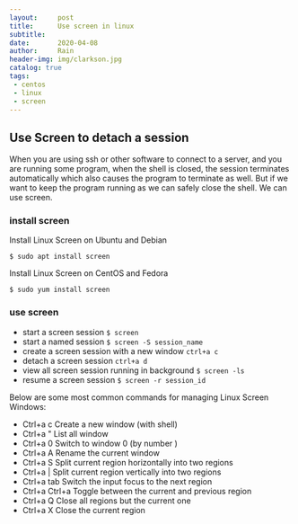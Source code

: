 ```yaml
---
layout:     post
title:      Use screen in linux
subtitle:   
date:       2020-04-08
author:     Rain
header-img: img/clarkson.jpg
catalog: true
tags:    
 - centos
 - linux
 - screen
---
```


## Use Screen to detach a session

When you are using ssh or other software to connect to a server, and you are running some program, when the shell is closed, the session terminates automatically which also causes the program to terminate as well.
But if we want to keep the program running as we can safely close the shell. We can use screen.

### install screen

Install Linux Screen on Ubuntu and Debian

`$ sudo apt install screen`

Install Linux Screen on CentOS and Fedora

`$ sudo yum install screen`

### use screen

 - start a screen session `$ screen`
 - start a named session `$ screen -S session_name`
 - create a screen session with a new window `ctrl+a c`
 - detach a screen session `ctrl+a d`
 - view all screen session running in background `$ screen -ls`
 - resume a screen session `$ screen -r session_id`



Below are some most common commands for managing Linux Screen Windows:

 - Ctrl+a c Create a new window (with shell)
 - Ctrl+a " List all window
 - Ctrl+a 0 Switch to window 0 (by number )
 - Ctrl+a A Rename the current window
 - Ctrl+a S Split current region horizontally into two regions
 - Ctrl+a | Split current region vertically into two regions
 - Ctrl+a tab Switch the input focus to the next region
 - Ctrl+a Ctrl+a Toggle between the current and previous region
 - Ctrl+a Q Close all regions but the current one
 - Ctrl+a X Close the current region
